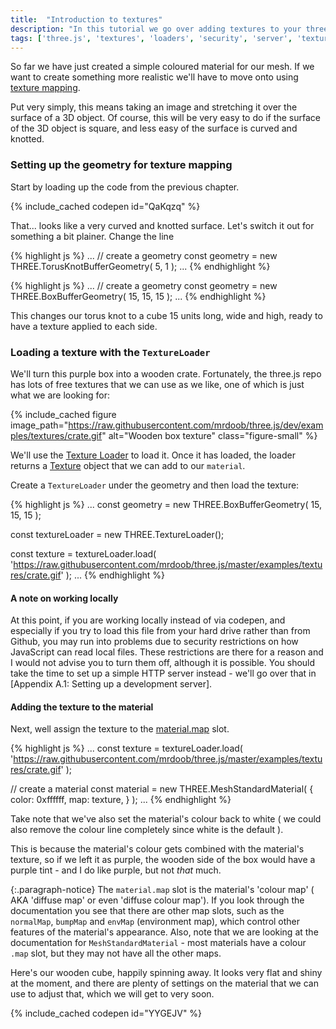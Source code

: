 ```yaml
---
title:  "Introduction to textures"
description: "In this tutorial we go over adding textures to your three.js scene"
tags: ['three.js', 'textures', 'loaders', 'security', 'server', 'textureLoader', 'browser']
---
```


So far we have just created a simple coloured material for our mesh. If we want to create something more realistic we'll have to move onto using [texture mapping](https://raw.githubusercontent.com/mrdoob/three.js/dev/examples/textures/crate.gif).

Put very simply, this means taking an image and stretching it over the surface of a 3D object. Of course, this will be very easy to do if the surface of the 3D object is square, and less easy of the surface is curved and knotted.

### Setting up the geometry for texture mapping

Start by loading up the code from the previous chapter.

{% include_cached codepen id="QaKqzq" %}

That... looks like a very curved and knotted surface. Let's switch it out for something a bit plainer. Change the line

{% highlight js %}
...
  // create a geometry
  const geometry = new THREE.TorusKnotBufferGeometry( 5, 1 );
...
{% endhighlight %}

{% highlight js %}
...
  // create a geometry
  const geometry = new THREE.BoxBufferGeometry( 15, 15, 15 );
...
{% endhighlight %}

This changes our torus knot to a cube 15 units long, wide and high, ready to have a texture applied to each side.

### Loading a texture with the `TextureLoader`

We'll turn this purple box into a wooden crate. Fortunately, the three.js repo has lots of free textures that we can use as we like, one of which is just what we are looking for:

{% include_cached figure image_path="https://raw.githubusercontent.com/mrdoob/three.js/dev/examples/textures/crate.gif" alt="Wooden box texture" class="figure-small" %}

We'll use the [Texture Loader](https://threejs.org/docs/#api/loaders/TextureLoader) to load it. Once it has loaded, the loader returns a [Texture](https://threejs.org/docs/#api/textures/Texture) object that we can add to our `material`.

Create a `TextureLoader` under the geometry and then load the texture:

{% highlight js %}
...
  const geometry = new THREE.BoxBufferGeometry( 15, 15, 15 );

  const textureLoader = new THREE.TextureLoader();

  const texture = textureLoader.load( 'https://raw.githubusercontent.com/mrdoob/three.js/master/examples/textures/crate.gif' );
...
{% endhighlight %}

#### A note on working locally

At this point, if you are working locally instead of via codepen, and especially if you try to load this file from your hard drive rather than from Github, you may run into problems due to security restrictions on how JavaScript can read local files. These restrictions are there for a reason and I would not advise you to turn them off, although it is possible. You should take the time to set up a simple HTTP server instead - we'll go over that in  [Appendix A.1: Setting up a development server].

#### Adding the texture to the material

Next, well assign the texture to the [material.map](https://threejs.org/docs/#api/materials/MeshStandardMaterial.map) slot.

{% highlight js %}
...
  const texture = textureLoader.load( 'https://raw.githubusercontent.com/mrdoob/three.js/master/examples/textures/crate.gif' );

  // create a material
  const material = new THREE.MeshStandardMaterial( {
    color: 0xffffff,
    map: texture,
  } );
...
{% endhighlight %}

Take note that we've also set the material's colour back to white ( we could also remove the colour line completely since white is the default ).

This is because the material's colour gets combined with the material's texture, so if we left it as purple, the wooden side of the box would have a purple tint - and I do like purple, but not _that_ much.

{:.paragraph-notice}
The `material.map` slot is the material's 'colour map' ( AKA 'diffuse map' or even 'diffuse colour map'). If you look through the documentation you see that there are other map slots, such as the `normalMap`, `bumpMap` and `envMap` (environment map), which control other features of the material's appearance. Also, note that we are looking at the documentation for `MeshStandardMaterial` - most materials have a colour `.map` slot, but they may not have all the other maps.

Here's our wooden cube, happily spinning away. It looks very flat and shiny at the moment, and there are plenty of settings on the material that we can use to adjust that, which we will get to very soon.

{% include_cached codepen id="YYGEJV" %}
